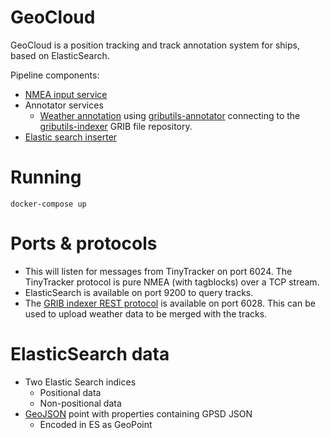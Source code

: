 # GeoCloud
GeoCloud is a position tracking and track annotation system for ships, based on ElasticSearch.

Pipeline components:

  * [NMEA input service](https://github.com/innovationgarage/GeoCloud-nmea)
  * Annotator services
    * [Weather annotation](https://github.com/innovationgarage/GeoCloud-grib) using [gributils-annotator](https://github.com/innovationgarage/gributils-annotator) connecting to the [gributils-indexer](https://github.com/innovationgarage/gributils) GRIB file repository.
  * [Elastic search inserter](https://github.com/innovationgarage/GeoCloud-es)
 
# Running

    docker-compose up

# Ports & protocols

* This will listen for messages from TinyTracker on port 6024. The TinyTracker protocol is pure NMEA (with tagblocks) over a TCP stream.
* ElasticSearch is available on port 9200 to query tracks. 
* The [GRIB indexer REST protocol](https://github.com/innovationgarage/gributils/blob/master/README.md#rest-usage) is available on port 6028. This can be used to upload weather data to be merged with the tracks.

# ElasticSearch data

  * Two Elastic Search indices
    * Positional data
    * Non-positional data
  * [GeoJSON](https://geojson.org/) point with properties containing GPSD JSON
    * Encoded in ES as GeoPoint
